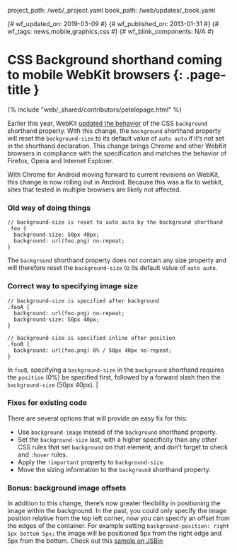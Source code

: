 project_path: /web/_project.yaml
book_path: /web/updates/_book.yaml

{# wf_updated_on: 2019-03-09 #}
{# wf_published_on: 2013-01-31 #}
{# wf_tags: news,mobile,graphics,css #}
{# wf_blink_components: N/A #}

# CSS Background shorthand coming to mobile WebKit browsers {: .page-title }

{% include "web/_shared/contributors/petelepage.html" %}


Earlier this year, WebKit [updated the behavior](https://bugs.webkit.org/show_bug.cgi?id=27577) of the CSS `background` shorthand property.  With this change, the `background` shorthand property will reset the `background-size` to its default value of `auto auto` if it’s not set in the shorthand declaration.  This change brings Chrome and other WebKit browsers in compliance with the specification and matches the behavior of Firefox, Opera and Internet Explorer.

With Chrome for Android moving forward to current revisions on WebKit, this change is now rolling out in Android.  Because this was a fix to webkit, sites that tested in multiple browsers are likely not affected.

### Old way of doing things



    // background-size is reset to auto auto by the background shorthand
    .foo {
      background-size: 50px 40px;
      background: url(foo.png) no-repeat;
    }


The `background` shorthand property does not contain any size property and will therefore reset the `background-size` to its default value of `auto auto`.

### Correct way to specifying image size



    // background-size is specified after background
    .fooA {
      background: url(foo.png) no-repeat;
      background-size: 50px 40px;
    }

    // background-size is specified inline after position
    .fooB {
      background: url(foo.png) 0% / 50px 40px no-repeat;
    }


In `fooB`, specifying a `background-size` in the `background` shorthand requires the `position` (0%) be specified first, followed by a forward slash then the `background-size` (50px 40px). |

### Fixes for existing code

There are several options that will provide an easy fix for this:

* Use `background-image` instead of the `background` shorthand property.
* Set the `background-size` last, with a higher specificity than any other CSS rules that set `background` on that element, and don’t forget to check and `:hover` rules.
* Apply the `!important` property to `background-size`.
* Move the sizing information to the `background` shorthand property.

### Bonus: background image offsets

In addition to this change, there’s now greater flexibility in positioning the image within the background.  In the past, you could only specify the image position relative from the top left corner, now you can specify an offset from the edges of the container.  For example setting `background-position: right 5px bottom 5px;` the image will be positioned 5px from the right edge and 5px from the bottom.  Check out this [sample on JSBin](https://jsbin.com/ixogup/1/edit?html,css,js,output)


